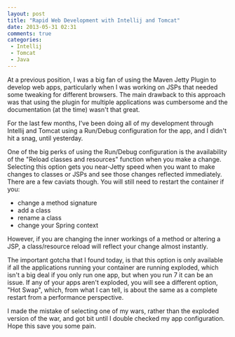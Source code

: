 ```yaml
---
layout: post
title: "Rapid Web Development with Intellij and Tomcat"
date: 2013-05-31 02:31
comments: true
categories:
 - Intellij
 - Tomcat
 - Java
---
```

At a previous position, I was a big fan of using the Maven Jetty Plugin to develop web apps, particularly when I was working on JSPs that needed some tweaking for different browsers. The main drawback to this approach was that using the plugin for multiple applications was cumbersome and the documentation (at the time) wasn't that great. 

For the last few months, I've been doing all of my development through Intellij and Tomcat using a Run/Debug configuration for the app, and I didn't hit a snag, until yesterday.

One of the big perks of using the Run/Debug configuration is the availability of the "Reload classes and resources" function when you make a change. Selecting this option gets you near-Jetty speed when you want to make changes to classes or JSPs and see those changes reflected immediately. There are a few caviats though. You will still need to restart the container if you:

 * change a method signature
 * add a class
 * rename a class
 * change your Spring context

However, if you are changing the inner workings of a method or altering a JSP, a class/resource reload will reflect your change almost instantly.

The important gotcha that I found today, is that this option is only available if all the applications running your container are running exploded, which isn't a big deal if you only run one app, but when you run 7 it can be an issue. If any of your apps aren't exploded, you will see a different option, "Hot Swap", which, from what I can tell, is about the same as a complete restart from a performance perspective.

I made the mistake of selecting one of my wars, rather than the exploded version of the war, and got bit until I double checked my app configuration. Hope this save you some pain.